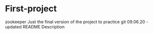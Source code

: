 # First-project
zookeeper
Just the final version of the project to practice git
09.06.20 - updated README Description
